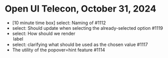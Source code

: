 Open UI Telecon, October 31, 2024
===================================
  * [10 minute time box] select: Naming of <selectedoption> #1112
  * select: Should <selectedoption> update when selecting the already-selected option #1119
  * select: How should we render <option label=label>text? #1115
  * select: clarifying what should be used as the chosen value #1117
  * The utility of the popover=hint feature #1114

